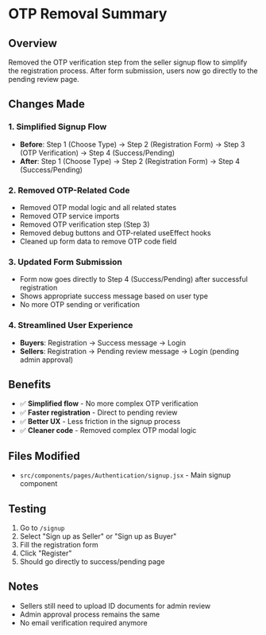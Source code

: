 # OTP Removal Summary

## Overview
Removed the OTP verification step from the seller signup flow to simplify the registration process. After form submission, users now go directly to the pending review page.

## Changes Made

### 1. **Simplified Signup Flow**
- **Before**: Step 1 (Choose Type) → Step 2 (Registration Form) → Step 3 (OTP Verification) → Step 4 (Success/Pending)
- **After**: Step 1 (Choose Type) → Step 2 (Registration Form) → Step 4 (Success/Pending)

### 2. **Removed OTP-Related Code**
- Removed OTP modal logic and all related states
- Removed OTP service imports
- Removed OTP verification step (Step 3)
- Removed debug buttons and OTP-related useEffect hooks
- Cleaned up form data to remove OTP code field

### 3. **Updated Form Submission**
- Form now goes directly to Step 4 (Success/Pending) after successful registration
- Shows appropriate success message based on user type
- No more OTP sending or verification

### 4. **Streamlined User Experience**
- **Buyers**: Registration → Success message → Login
- **Sellers**: Registration → Pending review message → Login (pending admin approval)

## Benefits
- ✅ **Simplified flow** - No more complex OTP verification
- ✅ **Faster registration** - Direct to pending review
- ✅ **Better UX** - Less friction in the signup process
- ✅ **Cleaner code** - Removed complex OTP modal logic

## Files Modified
- `src/components/pages/Authentication/signup.jsx` - Main signup component

## Testing
1. Go to `/signup`
2. Select "Sign up as Seller" or "Sign up as Buyer"
3. Fill the registration form
4. Click "Register"
5. Should go directly to success/pending page

## Notes
- Sellers still need to upload ID documents for admin review
- Admin approval process remains the same
- No email verification required anymore


